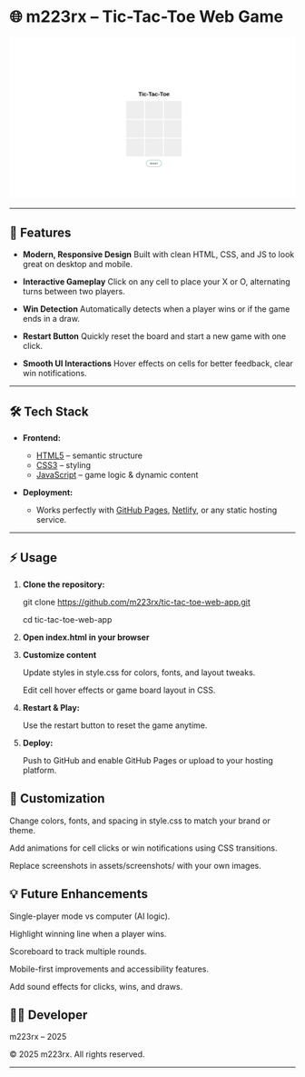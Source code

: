 # 🌐 m223rx – Tic-Tac-Toe Web Game 

![Tic-Tac-Toe Screenshot](./assets/screenshots/home.png)

---

## 🚀 Features  

- **Modern, Responsive Design**
Built with clean HTML, CSS, and JS to look great on desktop and mobile.

- **Interactive Gameplay**
Click on any cell to place your X or O, alternating turns between two players.

- **Win Detection**
Automatically detects when a player wins or if the game ends in a draw.

- **Restart Button**
Quickly reset the board and start a new game with one click.

- **Smooth UI Interactions**
Hover effects on cells for better feedback, clear win notifications.

---

## 🛠 Tech Stack

- **Frontend:**
  - [HTML5](https://developer.mozilla.org/en-US/docs/Web/HTML) – semantic structure  
  - [CSS3](https://developer.mozilla.org/en-US/docs/Web/CSS) – styling  
  - [JavaScript](https://developer.mozilla.org/en-US/docs/Web/JavaScript) – game logic & dynamic content

- **Deployment:**
  - Works perfectly with [GitHub Pages](https://pages.github.com/), [Netlify](https://www.netlify.com/), or any static hosting service.

---

## ⚡ Usage

1. **Clone the repository:**

   git clone https://github.com/m223rx/tic-tac-toe-web-app.git

   cd tic-tac-toe-web-app

2. **Open index.html in your browser**

3. **Customize content**

    Update styles in style.css for colors, fonts, and layout tweaks.

    Edit cell hover effects or game board layout in CSS.

4. **Restart & Play:**

    Use the restart button to reset the game anytime.

5. **Deploy:**

    Push to GitHub and enable GitHub Pages or upload to your hosting platform.


## 🎨 Customization

Change colors, fonts, and spacing in style.css to match your brand or theme.

Add animations for cell clicks or win notifications using CSS transitions.

Replace screenshots in assets/screenshots/ with your own images.

## 💡 Future Enhancements

Single-player mode vs computer (AI logic).

Highlight winning line when a player wins.

Scoreboard to track multiple rounds.

Mobile-first improvements and accessibility features.

Add sound effects for clicks, wins, and draws.

## 👨‍💻 Developer
m223rx – 2025

© 2025 m223rx. All rights reserved.


---
